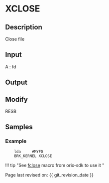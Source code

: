 # XCLOSE

## Description

Close file

## Input

A : fd

## Output

## Modify

RESB

## Samples

### Example

``` ca65
    lda     #MYFD
    BRK_KERNEL XCLOSE
```

!!! tip "See [fclose](../../../home/orixsdk) macro from orix-sdk to use it "

Page last revised on: {{ git_revision_date }}

